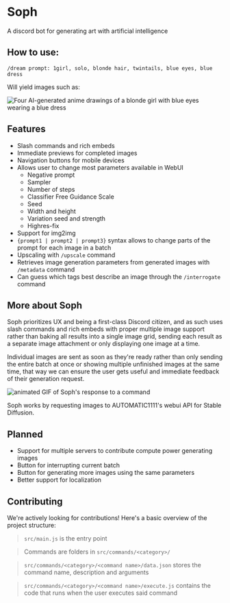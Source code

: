 # Soph #
A discord bot for generating art with artificial intelligence

## How to use: ##

`/dream prompt: 1girl, solo, blonde hair, twintails, blue eyes, blue dress`

Will yield images such as:

![Four AI-generated anime drawings of a blonde girl with blue eyes wearing a blue dress](https://i.imgur.com/gqu5jHc.png)

## Features ##

- Slash commands and rich embeds
- Immediate previews for completed images
- Navigation buttons for mobile devices
- Allows user to change most parameters available in WebUI
	- Negative prompt
	- Sampler
	- Number of steps
	- Classifier Free Guidance Scale
	- Seed
	- Width and height
	- Variation seed and strength
	- Highres-fix
- Support for img2img
- `{prompt1 | prompt2 | prompt3}` syntax allows to change parts of the prompt for each image in a batch
- Upscaling with `/upscale` command
- Retrieves image generation parameters from generated images with `/metadata` command
- Can guess which tags best describe an image through the `/interrogate` command

## More about Soph ##

Soph prioritizes UX and being a first-class Discord citizen, and as such uses slash commands and rich embeds with proper multiple image support rather than baking all results into a single image grid, sending each result as a separate image attachment or only displaying one image at a time.

Individual images are sent as soon as they're ready rather than only sending the entire batch at once or showing multiple unfinished images at the same time, that way we can ensure the user gets useful and immediate feedback of their generation request.

![animated GIF of Soph's response to a command](https://i.imgur.com/cc5NohO.gif)

Soph works by requesting images to AUTOMATIC1111's webui API for Stable Diffusion.

## Planned ##

- Support for multiple servers to contribute compute power generating images
- Button for interrupting current batch
- Button for generating more images using the same parameters
- Better support for localization

## Contributing ##

We're actively looking for contributions! Here's a basic overview of the project structure:

> `src/main.js` is the entry point

> Commands are folders in `src/commands/<category>/`

> `src/commands/<category>/<command name>/data.json` stores the command name, description and arguments

> `src/commands/<category>/<command name>/execute.js` contains the code that runs when the user executes said command